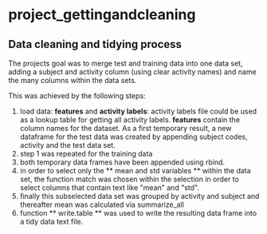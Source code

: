 # project_gettingandcleaning

## Data cleaning and tidying process 

The projects goal was to merge test and training data into one data set, adding a subject and activity column (using clear activity names) and name the many columns within the data sets.

This was achieved by the following steps:

1. load data: **features** and **activity labels**: activity labels file could be used as a lookup table for getting all activity labels. **features** contain the column names for the dataset. As a first temporary result, a new dataframe for the test data was created by appending subject codes, activity and the test data set.
2. step 1 was repeated for the training data
3. both temporary data frames have been appended using rbind.
4. in order to select only the ** mean and std variables ** within the data set, the function match was chosen within the selection in order to select columns that contain text like "mean" and "std". 
5. finally this subselected data set was grouped by activity and subject and thereafter mean was calculated via summarize_all
6. function ** write.table ** was used to write the resulting data frame into a tidy data text file.
